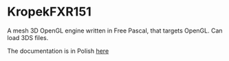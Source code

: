 # KropekFXR151

A mesh 3D OpenGL engine written in Free Pascal, that targets OpenGL. Can load 3DS files.

The documentation is in Polish [here](KropekFXInterface1.5.pdf)
